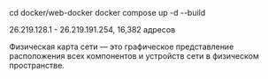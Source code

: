 cd docker/web-docker
docker compose up -d --build

26.219.128.1 - 26.219.191.254, 16,382 адресов

Физическая карта сети — это графическое представление расположения всех компонентов и устройств сети в физическом пространстве.

